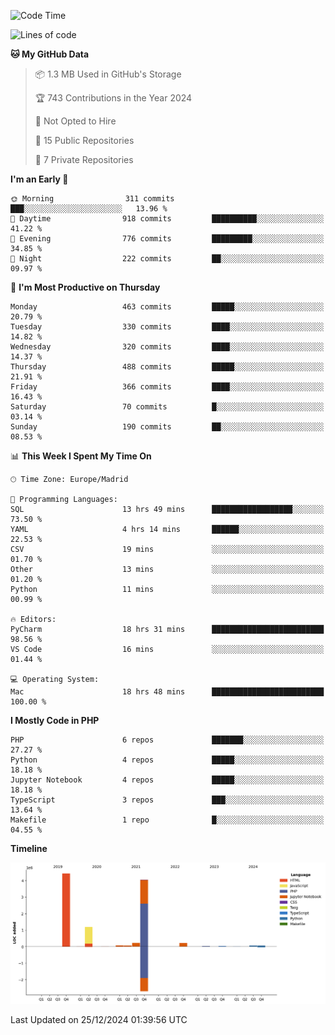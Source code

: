 <!--START_SECTION:waka-->
![Code Time](http://img.shields.io/badge/Code%20Time-571%20hrs%2037%20mins-blue)

![Lines of code](https://img.shields.io/badge/From%20Hello%20World%20I%27ve%20Written-10.4%20million%20lines%20of%20code-blue)

**🐱 My GitHub Data** 

> 📦 1.3 MB Used in GitHub's Storage 
 > 
> 🏆 743 Contributions in the Year 2024
 > 
> 🚫 Not Opted to Hire
 > 
> 📜 15 Public Repositories 
 > 
> 🔑 7 Private Repositories 
 > 
**I'm an Early 🐤** 

```text
🌞 Morning                311 commits         ███░░░░░░░░░░░░░░░░░░░░░░   13.96 % 
🌆 Daytime                918 commits         ██████████░░░░░░░░░░░░░░░   41.22 % 
🌃 Evening                776 commits         █████████░░░░░░░░░░░░░░░░   34.85 % 
🌙 Night                  222 commits         ██░░░░░░░░░░░░░░░░░░░░░░░   09.97 % 
```
📅 **I'm Most Productive on Thursday** 

```text
Monday                   463 commits         █████░░░░░░░░░░░░░░░░░░░░   20.79 % 
Tuesday                  330 commits         ████░░░░░░░░░░░░░░░░░░░░░   14.82 % 
Wednesday                320 commits         ████░░░░░░░░░░░░░░░░░░░░░   14.37 % 
Thursday                 488 commits         █████░░░░░░░░░░░░░░░░░░░░   21.91 % 
Friday                   366 commits         ████░░░░░░░░░░░░░░░░░░░░░   16.43 % 
Saturday                 70 commits          █░░░░░░░░░░░░░░░░░░░░░░░░   03.14 % 
Sunday                   190 commits         ██░░░░░░░░░░░░░░░░░░░░░░░   08.53 % 
```


📊 **This Week I Spent My Time On** 

```text
🕑︎ Time Zone: Europe/Madrid

💬 Programming Languages: 
SQL                      13 hrs 49 mins      ██████████████████░░░░░░░   73.50 % 
YAML                     4 hrs 14 mins       ██████░░░░░░░░░░░░░░░░░░░   22.53 % 
CSV                      19 mins             ░░░░░░░░░░░░░░░░░░░░░░░░░   01.70 % 
Other                    13 mins             ░░░░░░░░░░░░░░░░░░░░░░░░░   01.20 % 
Python                   11 mins             ░░░░░░░░░░░░░░░░░░░░░░░░░   00.99 % 

🔥 Editors: 
PyCharm                  18 hrs 31 mins      █████████████████████████   98.56 % 
VS Code                  16 mins             ░░░░░░░░░░░░░░░░░░░░░░░░░   01.44 % 

💻 Operating System: 
Mac                      18 hrs 48 mins      █████████████████████████   100.00 % 
```

**I Mostly Code in PHP** 

```text
PHP                      6 repos             ███████░░░░░░░░░░░░░░░░░░   27.27 % 
Python                   4 repos             █████░░░░░░░░░░░░░░░░░░░░   18.18 % 
Jupyter Notebook         4 repos             █████░░░░░░░░░░░░░░░░░░░░   18.18 % 
TypeScript               3 repos             ███░░░░░░░░░░░░░░░░░░░░░░   13.64 % 
Makefile                 1 repo              █░░░░░░░░░░░░░░░░░░░░░░░░   04.55 % 
```



**Timeline**

![Lines of Code chart](https://raw.githubusercontent.com/danisoronellas/danisoronellas/main/assets/bar_graph.png)


 Last Updated on 25/12/2024 01:39:56 UTC
<!--END_SECTION:waka-->
